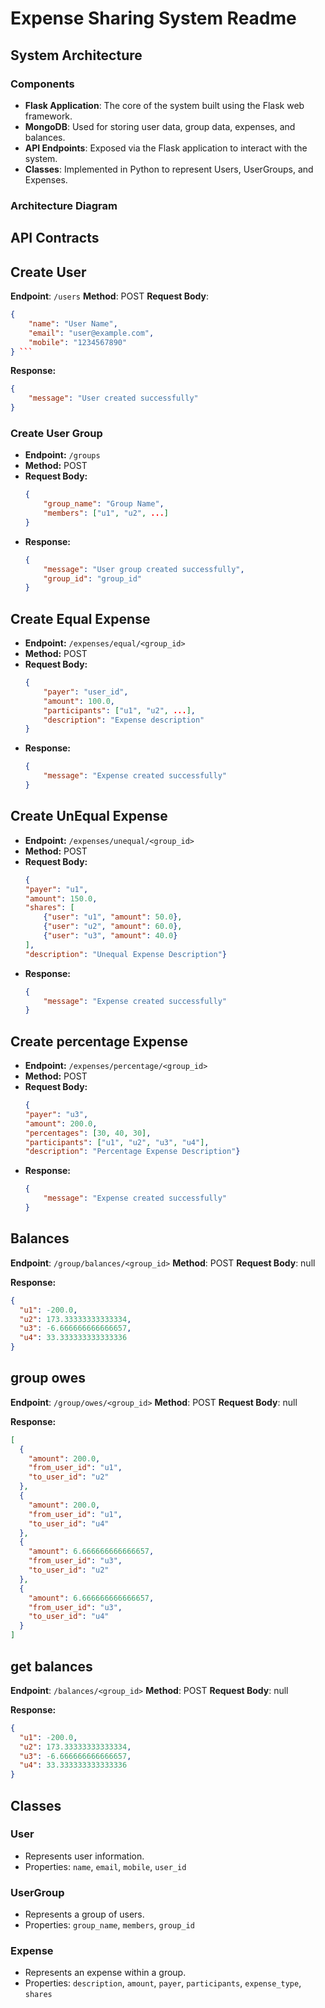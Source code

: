 # Expense Sharing System Readme

## System Architecture

### Components
- **Flask Application**: The core of the system built using the Flask web framework.
- **MongoDB**: Used for storing user data, group data, expenses, and balances.
- **API Endpoints**: Exposed via the Flask application to interact with the system.
- **Classes**: Implemented in Python to represent Users, UserGroups, and Expenses.

### Architecture Diagram


## API Contracts

## Create User
**Endpoint**:  `/users`
**Method**: POST
**Request Body**:
```json
{
    "name": "User Name",
    "email": "user@example.com",
    "mobile": "1234567890"
} ```
```
**Response:**
```json
{
    "message": "User created successfully"
}
```

### Create User Group
- **Endpoint:** `/groups`
- **Method:** POST
- **Request Body:**
    ```json
    {
        "group_name": "Group Name",
        "members": ["u1", "u2", ...]
    }
    ```
- **Response:**
    ```json
    {
        "message": "User group created successfully",
        "group_id": "group_id"
    }
    ```

## Create Equal Expense
- **Endpoint:** `/expenses/equal/<group_id>`
- **Method:** POST
- **Request Body:**
    ```json
    {
        "payer": "user_id",
        "amount": 100.0,
        "participants": ["u1", "u2", ...],
        "description": "Expense description"
    }
    ```
- **Response:**
    ```json
    {
        "message": "Expense created successfully"
    }
    ```
## Create UnEqual Expense
- **Endpoint:** `/expenses/unequal/<group_id>`
- **Method:** POST
- **Request Body:**
    ```json
    {
    "payer": "u1",
    "amount": 150.0,
    "shares": [
        {"user": "u1", "amount": 50.0},
        {"user": "u2", "amount": 60.0},
        {"user": "u3", "amount": 40.0}
    ],
    "description": "Unequal Expense Description"}
    ```
- **Response:**
    ```json
    {
        "message": "Expense created successfully"
    }
    ```

## Create percentage Expense
- **Endpoint:** `/expenses/percentage/<group_id>`
- **Method:** POST
- **Request Body:**
    ```json
    {
    "payer": "u3",
    "amount": 200.0,
    "percentages": [30, 40, 30],
    "participants": ["u1", "u2", "u3", "u4"],
    "description": "Percentage Expense Description"}
    ```
- **Response:**
    ```json
    {
        "message": "Expense created successfully"
    }
    ```
## Balances
**Endpoint**:  `/group/balances/<group_id>`
**Method**: POST
**Request Body**:
null

**Response:**
```json
{
  "u1": -200.0,
  "u2": 173.33333333333334,
  "u3": -6.666666666666657,
  "u4": 33.333333333333336
}
```
## group owes
**Endpoint**:  `/group/owes/<group_id>`
**Method**: POST
**Request Body**:
null

**Response:**
```json
[
  {
    "amount": 200.0,
    "from_user_id": "u1",
    "to_user_id": "u2"
  },
  {
    "amount": 200.0,
    "from_user_id": "u1",
    "to_user_id": "u4"
  },
  {
    "amount": 6.666666666666657,
    "from_user_id": "u3",
    "to_user_id": "u2"
  },
  {
    "amount": 6.666666666666657,
    "from_user_id": "u3",
    "to_user_id": "u4"
  }
]
```
## get balances
**Endpoint**:  `/balances/<group_id>`
**Method**: POST
**Request Body**:
null 

**Response:**
```json
{
  "u1": -200.0,
  "u2": 173.33333333333334,
  "u3": -6.666666666666657,
  "u4": 33.333333333333336
}
```
## Classes

### User
- Represents user information.
- Properties: `name`, `email`, `mobile`, `user_id`

### UserGroup
- Represents a group of users.
- Properties: `group_name`, `members`, `group_id`

### Expense
- Represents an expense within a group.
- Properties: `description`, `amount`, `payer`, `participants`, `expense_type`, `shares`